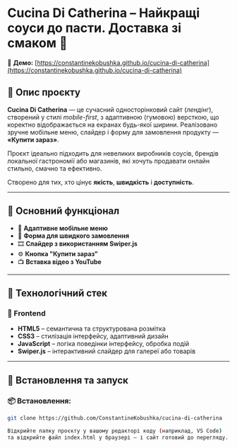 # Cucina Di Catherina – Найкращі соуси до пасти. Доставка зі смаком 🍝

🔗 **Демо:** [https://constantinekobushka.github.io/cucina-di-catherina](https://constantinekobushka.github.io/cucina-di-catherina)

## 🔎 Опис проєкту

**Cucina Di Catherina** — це сучасний односторінковий сайт (_лендінг_), створений у стилі _mobile-first_, з адаптивною (гумовою) версткою, що коректно відображається на екранах будь-якої ширини. Реалізовано зручне мобільне меню, слайдер і форму для замовлення продукту — **«Купити зараз»**.

Проєкт ідеально підходить для невеликих виробників соусів, брендів локальної гастрономії або магазинів, які хочуть продавати онлайн стильно, смачно та ефективно.

Створено для тих, хто цінує **якість**, **швидкість** і **доступність**.

---

## 🌟 Основний функціонал

- 📱 **Адаптивне мобільне меню**
- 📨 **Форма для швидкого замовлення**
- 🎞️ **Слайдер з використанням Swiper.js**
- ⚙️ **Кнопка "Купити зараз"**
- 📺 **Вставка відео з YouTube**

---

## 🧰 Технологічний стек

### 🔨 Frontend

- **HTML5** – семантична та структурована розмітка
- **CSS3** – стилізація інтерфейсу, адаптивний дизайн
- **JavaScript** – логіка поведінки інтерфейсу, обробка подій
- **Swiper.js** – інтерактивний слайдер для галереї або товарів

---

## 🚀 Встановлення та запуск

### 📦 Встановлення:

```bash
git clone https://github.com/ConstantineKobushka/cucina-di-catherina

Відкрийте папку проєкту у вашому редакторі коду (наприклад, VS Code)
та відкрийте файл index.html у браузері — і сайт готовий до перегляду.
```
